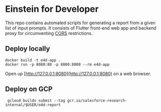 # Einstein for Developer

This repo contains automated scripts for generating a report from a given list of input prompts. It consists of Flutter front-end web app and backend proxy for circumventing [CORS](https://developer.mozilla.org/en-US/docs/Web/HTTP/CORS) restrictions.

## Deploy locally
```shell
docker build -t e4d-app .
docker run -p 8080:80 -p 8000:8000 --rm e4d-app
```
Open up [http://127.0.0.1:8080](http://127.0.0.1:8080) on a web browser.

## Deploy on GCP
```shell
 gcloud builds submit --tag gcr.io/salesforce-research-internal/$USER/e4d-report
 
 ```